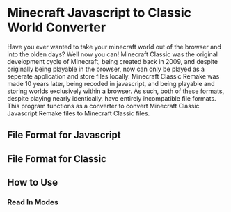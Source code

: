 # Minecraft Javascript to Classic World Converter
Have you ever wanted to take your minecraft world out of the browser and into the olden days? Well now you can!
Minecraft Classic was the original development cycle of Minecraft, being created back in 2009, and despite originally being playable in the browser, now can only be played as a seperate application and store files locally. Minecraft Classic Remake was made 10 years later, being recoded in javascript, and being playable and storing worlds exclusively within a browser. As such, both of these formats, despite playing nearly identically, have entirely incompatible file formats. This program functions as a converter to convert Minecraft Classic Javascript Remake files to Minecraft Classic files.

## File Format for Javascript

## File Format for Classic

## How to Use

### Read In Modes
